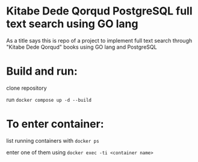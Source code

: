 # Kitabe Dede Qorqud PostgreSQL full text search using GO lang

As a title says this is repo of a project to implement full text search through "Kitabe Dede Qorqud" books using GO lang and PostgreSQL

# Build and run:

clone repository

run ``docker compose up -d --build``

# To enter container:

list running containers with ``docker ps`` 

enter one of them using ``docker exec -ti <container name>``
